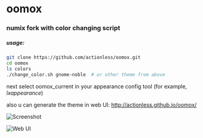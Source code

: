 oomox
=====

### numix fork with color changing script


##### usage:
```sh
git clone https://github.com/actionless/oomox.git
cd oomox
ls colors
./change_color.sh gnome-noble  # or other theme from above
```
next select oomox_current in your appearance config tool (for example, _lxappearance_)

also u can generate the theme in web UI: http://actionless.github.io/oomox/

![Screenshot](http://fc09.deviantart.net/fs71/f/2014/145/7/9/oomox___change_numix_colorscheme_by_actionless-d7jo5ul.png "Screenshot")

![Web UI](http://i.imgur.com/SIttBKG.png "Web UI")
